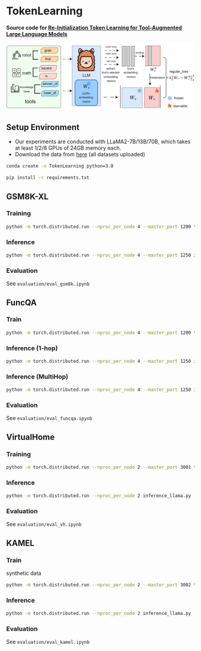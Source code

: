 # TokenLearning
**Source code for [Re-Initialization Token Learning for Tool-Augmented Large Language Models](https://arxiv.org/abs/2305.11554)**

![Figure](assets/image.png)

## Setup Environment
+ Our experiments are conducted with LLaMA2-7B/13B/70B, which takes at least 1/2/8 GPUs of 24GB memory each.
+ Download the data from [here](https://github.com/Ber666/ToolkenGPT) (all datasets uploaded)

```bash
conda create -n TokenLearning python=3.8
```

```bash
pip install -r requirements.txt
```

## GSM8K-XL

### Training

```bash
python -m torch.distributed.run --nproc_per_node 4 --master_port 1200 train_llama.py --ckpt_dir $PATH_TO_LLAMA --tokenizer_path $LLAMA/tokenizer.model --input_file data/gsm8k-xl/train.json --lr 1e-3 --num_epochs 10
```

### Inference

```bash
python -m torch.distributed.run --nproc_per_node 4 --master_port 1250 inference_llama.py --ckpt_dir $PATH_TO_LLAMA --tokenizer_path $LLAMA/tokenizer.model --mode func_embedding --dataset gsm8k-xl  --func_load_path checkpoints/gsm8k-xl/epoch_3.pth --logits_bias 3.0
```

### Evaluation

See `evaluation/eval_gsm8k.ipynb`

## FuncQA

### Train

```bash
python -m torch.distributed.run --nproc_per_node 4 --master_port 1200 train_llama.py --ckpt_dir $PATH_TO_LLAMA --tokenizer_path $PATH_TO_LLAMA/tokenizer.model --input_file data/funcqa/train.json --lr 1e-4 --num_epochs 10
```

### Inference (1-hop)

```bash
python -m torch.distributed.run --nproc_per_node 4 --master_port 1250 inference_llama.py --ckpt_dir $PATH_TO_LLAMA --tokenizer_path $LLAMA_CKPTS/tokenizer.model --mode func_embedding --dataset funcqa_oh --func_load_path checkpoints/funcqa/epoch_7.pth --logits_bias 2.7
```

### Inference (MultiHop)

```bash
python -m torch.distributed.run --nproc_per_node 4 --master_port 1250 inference_llama.py --ckpt_dir $PATH_TO_LLAMA --tokenizer_path $LLAMA_CKPTS/tokenizer.model --mode func_embedding --dataset funcqa_mh --func_load_path checkpoints/funcqa/epoch_7.pth --logits_bias 4.0
```

### Evaluation

See `evaluation/eval_funcqa.ipynb`

## VirtualHome

### Training
```bash
python -m torch.distributed.run --nproc_per_node 2 --master_port 3001 train_llama.py --ckpt_dir $PATH_TO_LLAMA --tokenizer_path $LLAMA_CKPTS/tokenizer.model --dataset vh --input_file data/vh/legal_train_v4_embedding.json --only_functoken True --num_epochs 10
```


### Inference

```bash
python -m torch.distributed.run --nproc_per_node 2 inference_llama.py --ckpt_dir $PATH_TO_LLAMA --tokenizer_path $LLAMA_CKPTS/tokenizer.model --mode vh_embedding_inference --dataset vh --func_load_path checkpoints/vh/epoch_7.pth --logits_bias 10.0
```

### Evaluation

See `evaluation/eval_vh.ipynb`

## KAMEL
### Train
synthetic data
```bash
python -m torch.distributed.run --nproc_per_node 2 --master_port 3002 train_llama.py --ckpt_dir $PATH_TO_LLAMA --tokenizer_path $LLAMA_CKPTS/tokenizer.model --dataset kamel --input_file data/kamel/train_clean.json --only_functoken False ---log_every 500 --num_epochs 10
```

### Inference

```bash
python -m torch.distributed.run --nproc_per_node 2 inference_llama.py --ckpt_dir $PATH_TO_LLAMA --tokenizer_path $LLAMA_CKPTS/tokenizer.model --mode kamel_embedding_inference --dataset kamel_30 --func_load_path checkpoints/kamel/epoch_4.pth --logits_bias 10
```

### Evaluation

See `evaluation/eval_kamel.ipynb`
